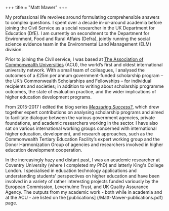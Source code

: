 +++
title = "Matt Mawer"
+++

My professional life revolves around formulating comprehensible answers to complex questions. I spent over a decade in-or-around academia before joining the Civil Service as a social researcher in the UK Department for Education (DfE). I am currently on secondment to the Department for Environment, Food and Rural Affairs (Defra), jointly running the social science evidence team in the Environmental Land Management (ELM) division.

Prior to joining the Civil service, I was based at [The Association of Commonwealth Universities](https://www.acu.ac.uk/) (ACU), the world’s first and oldest international university network. With a small team of colleagues, I analysed the outcomes of a £25m per annum government-funded scholarship program – the UK’s Commonwealth Scholarships and Fellowships – for individual recipients and societies; in addition to writing about scholarship programme outcomes, the state of evaluation practice, and the wider implications of higher education development programs.

From 2015-2017 I edited the blog series [*Measuring Success?*](https://www.acu.ac.uk/about-us/blog/measuring-success), which drew together expert contributions on analysing scholarship programs and aimed to facilitate dialogue between the various government agencies, private foundations, and academic researchers working in the sector. I have also sat on various international working groups concerned with international higher education, development, and research approaches, such as the Commonwealth Tertiary Education Facility’s expert working group and the Donor Harmonization Group of agencies and researchers involved in higher education development cooperation.

In the increasingly hazy and distant past, I was an academic researcher at Coventry University (where I completed my PhD) and latterly King's College London. I specialised in education technology applications and understanding students' perspectives on higher education and have been involved in a variety of rather interesting projects funded variously by the European Commission, Leverhulme Trust, and UK Quality Assurance Agency. The outputs from my academic work - both while in academia and at the ACU - are listed on the [publications] (/Matt-Mawer-publications.pdf) page.

